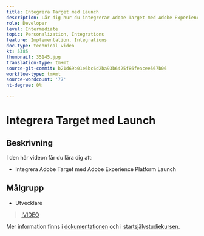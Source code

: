 ```yaml
---
title: Integrera Target med Launch
description: Lär dig hur du integrerar Adobe Target med Adobe Experience Platform Launch.
role: Developer
level: Intermediate
topic: Personalization, Integrations
feature: Implementation, Integrations
doc-type: technical video
kt: 5385
thumbnail: 35145.jpg
translation-type: tm+mt
source-git-commit: b21d69b01e6bc6d2ba93b6425f86feacee567b06
workflow-type: tm+mt
source-wordcount: '77'
ht-degree: 0%

---
```



# Integrera Target med Launch

## Beskrivning

I den här videon får du lära dig att:

* Integrera Adobe Target med Adobe Experience Platform Launch

## Målgrupp

* Utvecklare

>[!VIDEO](https://video.tv.adobe.com/v/35145/?quality=12)

Mer information finns i [dokumentationen](https://docs.adobe.com/content/help/en/target/using/implement-target/client-side/deploy-at-js/cmp-implementing-target-using-adobe-launch.html) och i [startsjälvstudiekursen](https://docs.adobe.com/content/help/en/experience-cloud/implementing-in-websites-with-launch/index.html).
